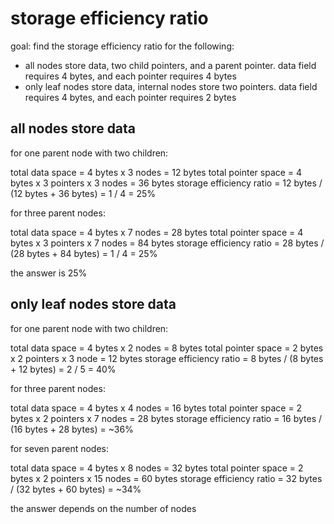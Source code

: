 # storage efficiency ratio

goal: find the storage efficiency ratio for the following:

- all nodes store data, two child pointers, and a parent pointer. data field requires 4 bytes, and each pointer requires 4 bytes
- only leaf nodes store data, internal nodes store two pointers. data field requires 4 bytes, and each pointer requires 2 bytes

## all nodes store data

for one parent node with two children:

total data space = 4 bytes x 3 nodes = 12 bytes
total pointer space = 4 bytes x 3 pointers x 3 nodes = 36 bytes
storage efficiency ratio = 12 bytes / (12 bytes + 36 bytes) = 1 / 4 = 25%

for three parent nodes:

total data space = 4 bytes x 7 nodes = 28 bytes
total pointer space = 4 bytes x 3 pointers x 7 nodes = 84 bytes
storage efficiency ratio = 28 bytes / (28 bytes + 84 bytes) = 1 / 4 = 25%

the answer is 25%

## only leaf nodes store data

for one parent node with two children:

total data space = 4 bytes x 2 nodes = 8 bytes
total pointer space = 2 bytes x 2 pointers x 3 node = 12 bytes
storage efficiency ratio = 8 bytes / (8 bytes + 12 bytes) = 2 / 5 = 40%

for three parent nodes:

total data space = 4 bytes x 4 nodes = 16 bytes
total pointer space = 2 bytes x 2 pointers x 7 nodes = 28 bytes
storage efficiency ratio = 16 bytes / (16 bytes + 28 bytes) = ~36%

for seven parent nodes:

total data space = 4 bytes x 8 nodes = 32 bytes
total pointer space = 2 bytes x 2 pointers x 15 nodes = 60 bytes
storage efficiency ratio = 32 bytes / (32 bytes + 60 bytes) = ~34%

the answer depends on the number of nodes

